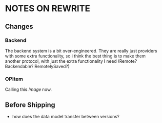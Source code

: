 # NOTES ON REWRITE

## Changes
### Backend
The backend system is a bit over-engineered.  They are really just providers with some extra functionality, so i think the best thing is to make them another protocol, with just the extra functionality I need (Remote?  Backendable?  RemotelySaved?)

### OPItem
Calling this _Image_ now.


## Before Shipping
* how does the data model transfer between versions?